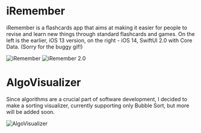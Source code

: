 <h1>iRemember</h1>

iRemember is a flashcards app that aims at making it easier for people to revise and learn new things through standard flashcards and games. On the left is the earlier, iOS 13 version, on the right - iOS 14, SwiftUI 2.0 with Core Data. (Sorry for the buggy gif!)

![iRemember](https://github.com/vtech6/iOS-Portfolio/blob/master/iRemember.gif?raw=true)
![iRemember 2.0](https://github.com/vtech6/iOS-Portfolio/blob/master/iRemember%202.0.gif?raw=true)

<h1>AlgoVisualizer</h1>

Since algorithms are a crucial part of software development, I decided to make a sorting visualizer, currently supporting only Bubble Sort, but more will be added soon.

![AlgoVisualizer](https://github.com/vtech6/iOS-Portfolio/blob/master/AlgoVisualizerUpdate.gif?raw=true)
